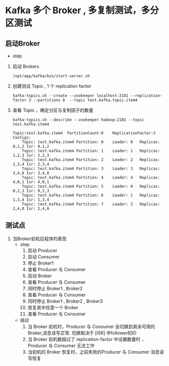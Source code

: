 # Kafka 多个 Broker , 多复制测试，多分区测试

## 启动Broker
* step

1. 启动 Brokers
    ```
    /opt/app/kafka/bin/start-server.sh
    ```

2. 创建测试 Topic , 1 个 replication factor
    ```
    kafka-topics.sh --create --zookeeper localhost:2181 --replication-factor 3 --partitions 8  --topic test.kafka.topic.item4
    ```

3. 查看 Topic ，确定分区与复制因子的数量
    ```
    kafka-topics.sh --describe --zookeeper hadoop:2181 --topic test.kafka.item4
    ```
    ```
    Topic:test.kafka.item4	PartitionCount:8	ReplicationFactor:3	Configs:
        Topic: test.kafka.item4	Partition: 0	Leader: 0	Replicas: 0,1,2	Isr: 0,1,2
        Topic: test.kafka.item4	Partition: 1	Leader: 1	Replicas: 1,2,3	Isr: 1,2,3
        Topic: test.kafka.item4	Partition: 2	Leader: 2	Replicas: 2,3,4	Isr: 2,3,4
        Topic: test.kafka.item4	Partition: 3	Leader: 3	Replicas: 3,4,0	Isr: 3,4,0
        Topic: test.kafka.item4	Partition: 4	Leader: 4	Replicas: 4,0,1	Isr: 4,0,1
        Topic: test.kafka.item4	Partition: 5	Leader: 0	Replicas: 0,2,3	Isr: 0,2,3
        Topic: test.kafka.item4	Partition: 6	Leader: 1	Replicas: 1,3,4	Isr: 1,3,4
        Topic: test.kafka.item4	Partition: 7	Leader: 2	Replicas: 2,4,0	Isr: 2,4,0
    ```
## 测试点

1. 当Broker宕机后程序的表现
    * step
        1. 启动 Producer
        2. 启动 Consumer
        3. 停止 Broker1 
        4. 查看 Producer 与 Consumer 
        5. 启动 Broker 
        6. 查看 Producer 与 Consumer 
        7. 同时停止 Broker1 , Broker2
        8. 查看 Producer 与 Consumer 
        9. 同时停止 Broker1 , Broker2 , Broker3
        10. 恢复其中任意一个 Broker 
        11. 查看 Producer 与 Consumer 
    * 结论 
        1. 当 Broker 宕机时，Producer 与 Consumer 会切换到其余可用的Broker,消息读写正常. 切换取决于 [ISR] 中follower的ID 
        2. 当 Broker 宕机数超过了 replication-factor 中设置数量时 ，Producer 与 Consumer 无法工作
        3. 当宕机的 Broker 恢复时，之前失败的Producer 与 Consumer 消息读写恢复